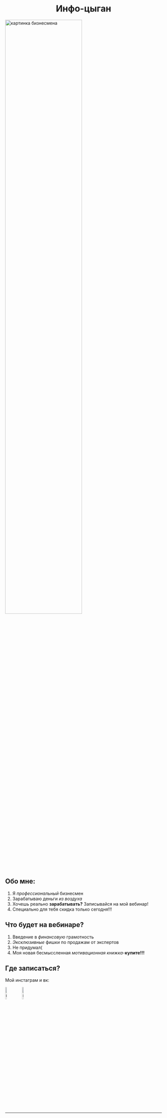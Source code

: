 <!DOCTYPE html>
<html lang="en">
<head>
    	<meta charset="utf-8">
    	<meta name="viewport" content="width=device-width, initial-scale=1">
<link rel="stylesheet" href="https://stackpath.bootstrapcdn.com/bootstrap/4.5.0/css/bootstrap.min.css" integrity="sha384-9aIt2nRpC12Uk9gS9baDl411NQApFmC26EwAOH8WgZl5MYYxFfc+NcPb1dKGj7Sk" crossorigin="anonymous">
</head>
<body>
    <h1 class="display-2" align="center">Инфо-цыган</h1>
    <div class="container">
        <div class="row row-cols-2">
          <div class="col-3">
            <img src="https://upload.wikimedia.org/wikipedia/commons/thumb/b/b8/Smirking_Cartoon_Businessman.svg/1200px-Smirking_Cartoon_Businessman.svg.png"  title="Миша Шихов" height="auto" width="70%" alt="картинка бизнесмена">
          </div>
          <div class="col-9">
           <h2 class="display-4">Обо мне:</h2>
           <ol>
               <li>Я <em>профессиональный</em> бизнесмен</li>
               <li>Зарабатываю деньги<em> из воздуха</em></li>
               <li>Хочешь реально <b>зарабатывать?</b> Записывайся на мой вебинар!</li>
               <li>Специально для тебя скидка только сегодня!!!</li>
           </ol>
          </div>
        </div>
    <div class="container">
        <div class="row row-cols-2">
            <div class="col-6">
                <h2>
                    Что будет на вебинаре?
                </h2>
                <ol>
                    <li>Введение в <em>финансовую</em> грамотность</li>
                    <li><em>Эксклюзивные</em> фишки по продажам от экспертов</li>
                    <li>Не придумал(</li>
                    <li>Моя новая бесмыссленная <em>мотивационная книжка</em>-<b>купите!!!</b></li>
                </ol>
            </div>
            <div class="col-6">
                <h2>Где записаться?</h2>
                <p>Мой инстаграм и вк:</p>
                <a href="https://vk.com/14velesov88" target="_blank"><img src="https://portal.iv-edu.ru/dep/mouopalex/mkoudodpalexcvr/commondocs/картинки/для%20оформления/вк.png" height="auto" width="10%" alt="вк"></a>
                <a href="https://www.instagram.com/neofitx/" target="_blank"><img src="https://avatanplus.com/files/resources/original/5c47fe52787d31687939723e.png" height="auto" width="10%"alt="инста"></a>
            </div>
        </div>
    </div>
    <hr>
</body>
</html>
